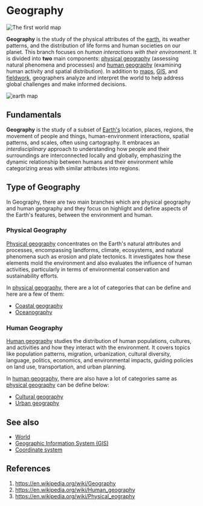 # Geography
![The first world map](https://upload.wikimedia.org/wikipedia/commons/6/6f/OrteliusWorldMap.jpeg)

**Geography** is the study of the physical attributes of the [earth](https://en.wikipedia.org/wiki/Earth), its weather patterns, and the distribution of life forms and human societies on our planet. This branch focuses on *human interactions with their environment*. It is divided into **two** main components: [physical geography](https://en.wikipedia.org/wiki/Physical_geography) (assessing natural phenomena and processes) and [human geography](https://en.wikipedia.org/wiki/Human_geography) (examining human activity and spatial distribution). In addition to [maps](https://en.wikipedia.org/wiki/Map), [GIS](https://en.wikipedia.org/wiki/Geographic_information_system), and [fieldwork](https://en.wikipedia.org/wiki/Field_research), geographers analyze and interpret the world to help address global challenges and make informed decisions.

![earth map](https://upload.wikimedia.org/wikipedia/commons/f/f9/Physical_World_Map.svg)
## Fundamentals
**Geography** is the study of a subset of [Earth's](https://en.wikipedia.org/wiki/Earth) location, places, regions, the movement of people and things, human-environment interactions, spatial patterns, and scales, often using cartography. It embraces an *interdisciplinary* approach to understanding how people and their surroundings are interconnected locally and globally, emphasizing the dynamic relationship between humans and their environment while categorizing areas with similar attributes into regions.

## Type of Geography
In Geography, there are two main branches which are physical geography and human geography and they focus on highlight and define aspects of the Earth's features, between the environment and human.
### Physical Geography
[Physical geography](https://en.wikipedia.org/wiki/Physical_geography) concentrates on the Earth's natural attributes and processes, encompassing landforms, climate, ecosystems, and natural phenomena such as erosion and plate tectonics. It investigates how these elements mold the environment and also evaluates the influence of human activities, particularly in terms of environmental conservation and sustainability efforts.

In [physical geography](https://en.wikipedia.org/wiki/Physical_geography), there are a lot of categories that can be define and here are a few of them:
* [Coastal geography](https://en.wikipedia.org/wiki/Coastal_geography)
* [Oceanography](https://en.wikipedia.org/wiki/Oceanography)
### Human Geography
[Human geography](https://en.wikipedia.org/wiki/Human_geography) studies the distribution of human populations, cultures, and activities and how they interact with the environment. It covers topics like population patterns, migration, urbanization, cultural diversity, language, politics, economics, and environmental impacts, guiding policies on land use, transportation, and urban planning.

In [human geography](https://en.wikipedia.org/wiki/Human_geography), there are also have a lot of categories same as [physical geography](https://en.wikipedia.org/wiki/Physical_geography) can be define below:
* [Cultural geography](https://en.wikipedia.org/wiki/Cultural_geography)
* [Urban geography](https://en.wikipedia.org/wiki/Urban_geography)

## See also
- [World](https://en.wikipedia.org/wiki/World)
- [Geographic Information System (GIS)](https://en.wikipedia.org/wiki/Geographic_information_system)
- [Coordinate system](https://en.wikipedia.org/wiki/Coordinate_system)

## References
1. https://en.wikipedia.org/wiki/Geography
2. https://en.wikipedia.org/wiki/Human_geography
3. https://en.wikipedia.org/wiki/Physical_eography